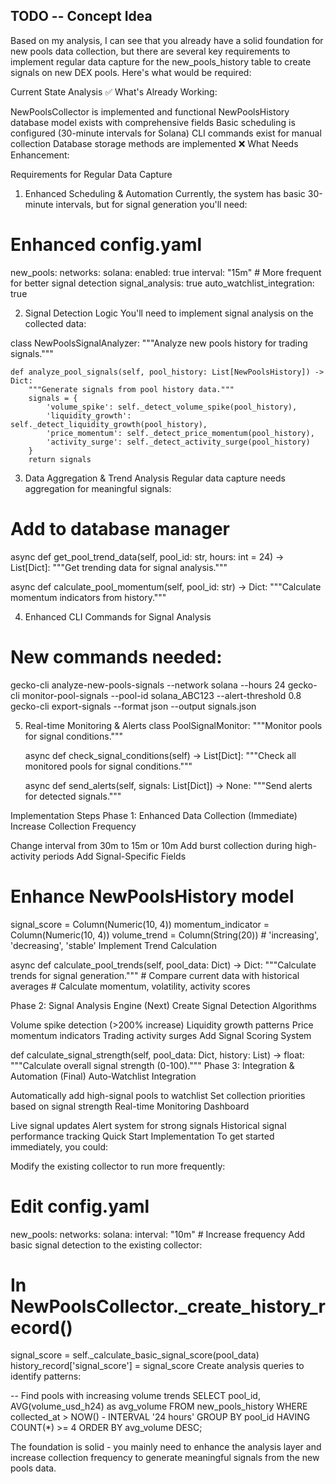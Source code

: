 ## TODO -- Concept Idea 

Based on my analysis, I can see that you already have a solid foundation for new pools data collection, but there are several key requirements to implement regular data capture for the new_pools_history table to create signals on new DEX pools. Here's what would be required:

Current State Analysis
✅ What's Already Working:

NewPoolsCollector is implemented and functional
NewPoolsHistory database model exists with comprehensive fields
Basic scheduling is configured (30-minute intervals for Solana)
CLI commands exist for manual collection
Database storage methods are implemented
❌ What Needs Enhancement:

Requirements for Regular Data Capture
1. Enhanced Scheduling & Automation
Currently, the system has basic 30-minute intervals, but for signal generation you'll need:

# Enhanced config.yaml
new_pools:
  networks:
    solana:
      enabled: true
      interval: "15m"  # More frequent for better signal detection
      signal_analysis: true
      auto_watchlist_integration: true

2. Signal Detection Logic
You'll need to implement signal analysis on the collected data:

class NewPoolsSignalAnalyzer:
    """Analyze new pools history for trading signals."""
    
    def analyze_pool_signals(self, pool_history: List[NewPoolsHistory]) -> Dict:
        """Generate signals from pool history data."""
        signals = {
            'volume_spike': self._detect_volume_spike(pool_history),
            'liquidity_growth': self._detect_liquidity_growth(pool_history),
            'price_momentum': self._detect_price_momentum(pool_history),
            'activity_surge': self._detect_activity_surge(pool_history)
        }
        return signals

3. Data Aggregation & Trend Analysis
Regular data capture needs aggregation for meaningful signals:

# Add to database manager
async def get_pool_trend_data(self, pool_id: str, hours: int = 24) -> List[Dict]:
    """Get trending data for signal analysis."""
    
async def calculate_pool_momentum(self, pool_id: str) -> Dict:
    """Calculate momentum indicators from history."""

4. Enhanced CLI Commands for Signal Analysis
# New commands needed:
gecko-cli analyze-new-pools-signals --network solana --hours 24
gecko-cli monitor-pool-signals --pool-id solana_ABC123 --alert-threshold 0.8
gecko-cli export-signals --format json --output signals.json

5. Real-time Monitoring & Alerts
class PoolSignalMonitor:
    """Monitor pools for signal conditions."""
    
    async def check_signal_conditions(self) -> List[Dict]:
        """Check all monitored pools for signal conditions."""
        
    async def send_alerts(self, signals: List[Dict]) -> None:
        """Send alerts for detected signals."""

Implementation Steps
Phase 1: Enhanced Data Collection (Immediate)
Increase Collection Frequency

Change interval from 30m to 15m or 10m
Add burst collection during high-activity periods
Add Signal-Specific Fields

# Enhance NewPoolsHistory model
signal_score = Column(Numeric(10, 4))
momentum_indicator = Column(Numeric(10, 4))
volume_trend = Column(String(20))  # 'increasing', 'decreasing', 'stable'
Implement Trend Calculation

async def calculate_pool_trends(self, pool_data: Dict) -> Dict:
    """Calculate trends for signal generation."""
    # Compare current data with historical averages
    # Calculate momentum, volatility, activity scores

Phase 2: Signal Analysis Engine (Next)
Create Signal Detection Algorithms

Volume spike detection (>200% increase)
Liquidity growth patterns
Price momentum indicators
Trading activity surges
Add Signal Scoring System

def calculate_signal_strength(self, pool_data: Dict, history: List) -> float:
    """Calculate overall signal strength (0-100)."""
Phase 3: Integration & Automation (Final)
Auto-Watchlist Integration

Automatically add high-signal pools to watchlist
Set collection priorities based on signal strength
Real-time Monitoring Dashboard

Live signal updates
Alert system for strong signals
Historical signal performance tracking
Quick Start Implementation
To get started immediately, you could:

Modify the existing collector to run more frequently:

# Edit config.yaml
new_pools:
  networks:
    solana:
      interval: "10m"  # Increase frequency
Add basic signal detection to the existing collector:

# In NewPoolsCollector._create_history_record()
signal_score = self._calculate_basic_signal_score(pool_data)
history_record['signal_score'] = signal_score
Create analysis queries to identify patterns:

-- Find pools with increasing volume trends
SELECT pool_id, AVG(volume_usd_h24) as avg_volume
FROM new_pools_history 
WHERE collected_at > NOW() - INTERVAL '24 hours'
GROUP BY pool_id
HAVING COUNT(*) >= 4
ORDER BY avg_volume DESC;

The foundation is solid - you mainly need to enhance the analysis layer and increase collection frequency to generate meaningful signals from the new pools data.

